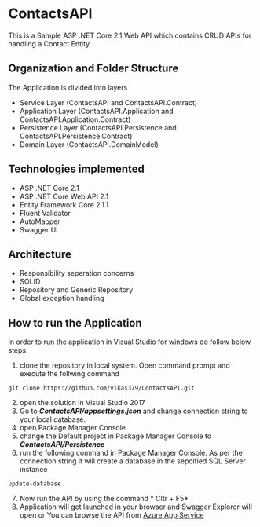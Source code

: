 # ContactsAPI
This is a Sample ASP .NET Core 2.1 Web API which contains CRUD APIs for handling a Contact Entity.

## Organization and Folder Structure

The Application is divided into layers
* Service Layer (ContactsAPI and ContactsAPI.Contract)
* Application Layer (ContactsAPI.Application and ContactsAPI.Application.Contract)
* Persistence Layer (ContactsAPI.Persistence and ContactsAPI.Persistence.Contract)
* Domain Layer (ContactsAPI.DomainModel)

## Technologies implemented

* ASP .NET Core 2.1
* ASP .NET Core Web API 2.1
* Entity Framework Core 2.1.1
* Fluent Validator
* AutoMapper
* Swagger UI

## Architecture

* Responsibility seperation concerns
* SOLID
* Repository and Generic Repository
* Global exception handling


## How to run the Application

In order to run the application in Visual Studio for windows do follow below steps: 
1. clone the repository in local system. Open command prompt and execute the follwing command
```
git clone https://github.com/vikas379/ContactsAPI.git
```
2. open the solution in Visual Studio 2017
3. Go to *__ContactsAPI/appsettings.json__* and change connection string to your local database.
4. open Package Manager Console
5. change the Default project in Package Manager Console to *__ContactsAPI/Persistence__*
6. run the following command in Package Manager Console. As per the connection string it will create a database in the sepcified SQL Server instance
```
update-database
```
7. Now run the API by using the command * Cltr + F5*
8. Application will get launched in your browser and Swagger Explorer will open or You can browse the API from [Azure App Service](http://contactsapi.azurewebsites.net/)




